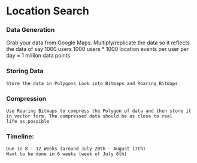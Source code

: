 # Location Search
### Data Generation
   Grab your data from Google Maps. Multiply/replicate the data so it reflects the data of say 1000 users
   1000 users * 1000 location events per user per day = 1 million data points

### Storing Data
    Store the data in Polygons Look into Bitmaps and Roaring Bitmaps

### Compression
    Use Roaring Bitmaps to compress the Polygon of data and then store it in vector form. The compressed data should be as close to real    
    life as possible

### Timeline: 
    Due in 8 - 12 Weeks (around July 20th - August 17th)
    Want to be done in 6 weeks (week of July 6th)
